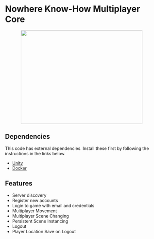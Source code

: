# Nowhere Know-How Multiplayer Core

<p align="center">
    <img width="400" height="308" src="https://github.com/HappyMaki/nwkh-multiplayer-core/blob/master/Assets/Sprites/logo.png">
</p>

## Dependencies

This code has external dependencies. Install these first by following the instructions in the links below.
- [Unity](https://unity.com/)
- [Docker](https://www.docker.com/get-started)

## Features
- Server discovery
- Register new accounts
- Login to game with email and credentials
- Multiplayer Movement
- Multiplayer Scene Changing
- Persistent Scene Instancing
- Logout
- Player Location Save on Logout